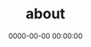 ---
title: about
date: 0000-00-00 00:00:00
type: "about"
layout: "404"
description: "欸嘿嘿嘿，您的页面已逃跑，您可以选择继续在这里浪费时间，或者回到首页"
---